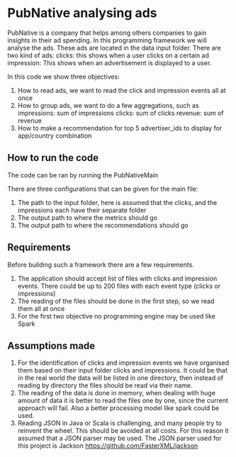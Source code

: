 # PubNative analysing ads

PubNative is a company that helps among others companies to gain insights in their ad spending.
In this programming framework we will analyse the ads. These ads are located in the data input folder. There are two kind of ads:
clicks: this shows when a user clicks on a certain ad
impression: This shows when an advertisement is displayed to a user.

In this code we show three objectives:
1. How to read ads, we want to read the click and impression events all at once
2. How to group ads, we want to do a few aggregations, such as
    impressions: sum of impressions
    clicks: sum of clicks
    revenue: sum of revenue
3. How to make a recommendation for top 5 advertiser_ids to display for app/country combination

## How to run the code
The code can be ran by running the PubNativeMain

There are three configurations that can be given for the main file:
1. The path to the input folder, here is assumed that the clicks, and the impressions each have their separate folder
2. The output path to where the metrics should go
3. The output path to where the recommendations should go

## Requirements
Before building such a framework there are a few requirements.
1. The application should accept list of files with clicks and impression events. There could be up to 200 files with each event type (clicks or impressions)
2. The reading of the files should be done in the first step, so we read them all at once
3. For the first two objective no programming engine may be used like Spark


## Assumptions made
1. For the identification of clicks and impression events we have organised them based on their input folder clicks and impressions.
    It could be that in the real world the data will be listed in one directory, then instead of reading by directory the files should be read via their name.
2. The reading of the data is done in memory, when dealing with huge amount of data it is better to read the files one by one, since the current approach will fail. Also a better processing model like spark could be used.
3. Reading JSON in Java or Scala is challenging, and many people try to reinvent the wheel.
This should be avoided at all costs. For this reason it assumed that a JSON parser may be used. The JSON parser used for this project is Jackson
https://github.com/FasterXML/jackson

